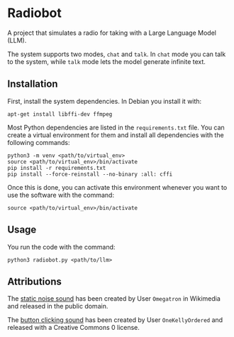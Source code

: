 Radiobot
========
A project that simulates a radio for taking with a Large Language Model (LLM).

The system supports two modes, `chat` and `talk`. In `chat` mode you can talk
to the system, while `talk` mode lets the model generate infinite text.


Installation
------------
First, install the system dependencies. In Debian you install it with:

```
apt-get install libffi-dev ffmpeg
```

Most Python dependencies are listed in the `requirements.txt` file.
You can create a virtual environment for them and install all dependencies
with the following commands:

```
python3 -m venv <path/to/virtual_env>
source <path/to/virtual_env>/bin/activate
pip install -r requirements.txt
pip install --force-reinstall --no-binary :all: cffi
```

Once this is done, you can activate this environment whenever you want to use
the software with the command:

```
source <path/to/virtual_env>/bin/activate
```

Usage
-----
You run the code with the command:

```
python3 radiobot.py <path/to/llm>
```


Attributions
------------
The [static noise sound](https://commons.wikimedia.org/wiki/File:Gray_noise.ogg)
has been created by User `Omegatron` in Wikimedia 
and released in the public domain.

The [button clicking sound](https://freesound.org/people/OneKellyOrdered/sounds/624631/)
has been created by User `OneKellyOrdered` and released 
with a Creative Commons 0 license.
